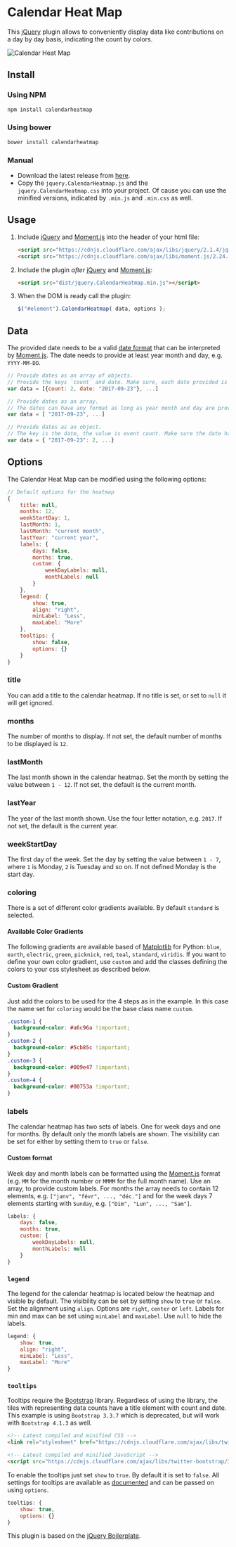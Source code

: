 # Calendar Heat Map

This [jQuery] plugin allows to conveniently display data like contributions on a day by day basis, indicating the count by colors.

![Calendar Heat Map](https://user-images.githubusercontent.com/6181737/33098032-04143994-ceda-11e7-9a05-47dbef561a70.png)

## Install

### Using NPM

```Bash
npm install calendarheatmap
```

### Using bower

```Bash
bower install calendarheatmap
```

### Manual

+ Download the latest release from [here](https://github.com/SeBassTian23/CalendarHeatmap/releases/latest).
+ Copy the `jquery.CalendarHeatmap.js` and the `jquery.CalendarHeatmap.css` into your project. Of cause you can use the minified versions, indicated by `.min.js` and `.min.css` as well.

## Usage

1. Include [jQuery] and [Moment.js] into the header of your html file:

    ```html
    <script src="https://cdnjs.cloudflare.com/ajax/libs/jquery/2.1.4/jquery.min.js"></script>
    <script src="https://cdnjs.cloudflare.com/ajax/libs/moment.js/2.24.0/moment.min.js"></script>
    ```

2. Include the plugin *after* [jQuery] and [Moment.js]:

    ```html
    <script src="dist/jquery.CalendarHeatmap.min.js"></script>
    ```

3. When the DOM is ready call the plugin:

    ```JavaScript
    $("#element").CalendarHeatmap( data, options );
    ```

## Data

The provided date needs to be a valid [date format] that can be interpreted by [Moment.js].
The date needs to provide at least year month and day, e.g. `YYYY-MM-DD`.

```JavaScript
// Provide dates as an array of objects.
// Provide the keys `count` and date. Make sure, each date provided is unique for that day.
var data = [{count: 2, date: "2017-09-23"}, ...]

// Provide dates as an array.
// The dates can have any format as long as year month and day are provided.
var data = [ "2017-09-23", ...]

// Provide dates as an object.
// The key is the date, the value is event count. Make sure the date has this format: `YYYY-MM-DD`
var data = { "2017-09-23": 2, ...}
```

## Options

The Calendar Heat Map can be modified using the following options:

```JavaScript
// Default options for the heatmap
{
    title: null,
    months: 12,
    weekStartDay: 1,
    lastMonth: 1,
    lastMonth: "current month",
    lastYear: "current year",
    labels: {
        days: false,
        months: true,
        custom: {
            weekDayLabels: null,
            monthLabels: null
        }
    },
    legend: {
        show: true,
        align: "right",
        minLabel: "Less",
        maxLabel: "More"
    },
    tooltips: {
        show: false,
        options: {}
    }
}
```

### title

You can add a title to the calendar heatmap. If no title is set, or set to `null` it will get ignored.

### months

The number of months to display. If not set, the default number of months to be displayed is `12`.

### lastMonth

The last month shown in the calendar heatmap. Set the month by setting the value between `1 - 12`. If not set, the default is the current month.

### lastYear

The year of the last month shown. Use the four letter notation, e.g. `2017`. If not set, the default is the current year.

### weekStartDay

The first day of the week. Set the day by setting the value between `1 - 7`, where `1` is Monday, `2` is Tuesday and so on. If not defined Monday is the start day.

### coloring

There is a set of different color gradients available. By default `standard` is selected.

#### Available Color Gradients

The following gradients are available based of [Matplotlib] for Python: `blue`, `earth`, `electric`, `green`, `picknick`, `red`, `teal`, `standard`, `viridis`. If you want to define your own color gradient, use `custom` and add the classes defining the colors to your css stylesheet as described below.

#### Custom Gradient
Just add the colors to be used for the 4 steps as in the example. In this case the name set for `coloring` would be the base class name `custom`.

```css
.custom-1 {
  background-color: #a6c96a !important;
}
.custom-2 {
  background-color: #5cb85c !important;
}
.custom-3 {
  background-color: #009e47 !important;
}
.custom-4 {
  background-color: #00753a !important;
}
```

### labels

The calendar heatmap has two sets of labels. One for week days and one for months. By default only the month labels are shown. The visibility can be set for either by setting them to `true` or `false`.

#### Custom format

Week day and month labels can be formatted using the [Moment.js] format (e.g. `MM` for the month number or `MMMM` for the full month name). Use an array, to provide custom labels. For months the array needs to contain 12 elements, e.g. `["janv", "févr", ..., "déc."]` and for the week days 7 elements starting with `Sunday`, e.g. `["Dim", "Lun", ..., "Sam"]`.

```JavaScript
labels: {
    days: false,
    months: true,
    custom: {
        weekDayLabels: null,
        monthLabels: null
    }
}
```

### `legend`

The legend for the calendar heatmap is located below the heatmap and visible by default. The visibility can be set by setting `show` to `true` or `false`. Set the alignment using `align`. Options are `right`, `center` or `left`. Labels for min and max can be set using `minLabel` and `maxLabel`. Use `null` to hide the labels.

```JavaScript
legend: {
    show: true,
    align: "right",
    minLabel: "Less",
    maxLabel: "More"
}
```

### `tooltips`

Tooltips require the [Bootstrap] library. Regardless of using the library, the tiles with representing data counts have a title element with count and date. This example is using `Bootstrap 3.3.7` which is deprecated, but will work with `Bootstrap 4.1.3` as well.

```html
<!-- Latest compiled and minified CSS -->
<link rel="stylesheet" href="https://cdnjs.cloudflare.com/ajax/libs/twitter-bootstrap/3.3.7/css/bootstrap.min.css">

<!-- Latest compiled and minified JavaScript -->
<script src="https://cdnjs.cloudflare.com/ajax/libs/twitter-bootstrap/3.3.7/js/bootstrap.min.js"></script>
```

To enable the tooltips just set `show` to `true`. By default it is set to `false`. All settings for tooltips are available as [documented][tooltip-documentation] and can be passed on using `options`.

```JavaScript
tooltips: {
    show: true,
    options: {}
}
```

This plugin is based on the [jQuery Boilerplate](https://github.com/jquery-boilerplate/jquery-boilerplate).

[Moment.js]: https://momentjs.com/
[date format]: https://momentjs.com/docs/#/parsing/string/
[jQuery]: https://jquery.com/
[Bootstrap]: https://getbootstrap.com/
[tooltip-documentation]: https://getbootstrap.com/docs/3.3/javascript/#tooltips
[Matplotlib]: https://matplotlib.org/tutorials/colors/colormaps.html?highlight=gradients#miscellaneous